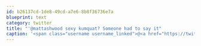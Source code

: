 ```yaml
---
id: b26137cd-1de8-49cd-a7e6-8b8f36736e7a
blueprint: text
category: twitter
title: "'@mattashwood sexy kumquat? Someone had to say it"
caption: '<span class="username username_linked">@<a href="https://twitter.com/mattashwood" title="Matt Ashwood">mattashwood</a></span> sexy kumquat? Someone had to say it'
---
```

